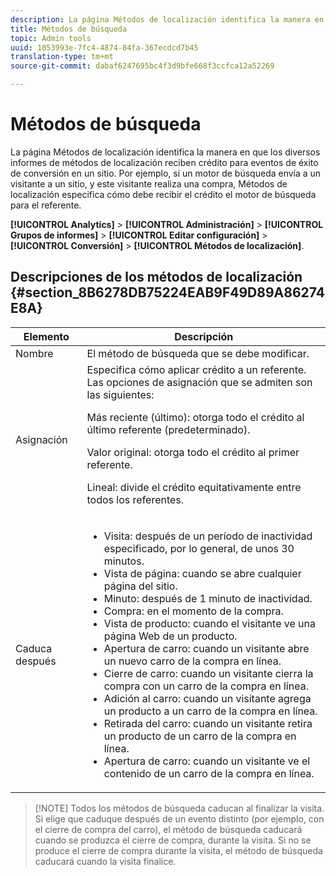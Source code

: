 ```yaml
---
description: La página Métodos de localización identifica la manera en que los diversos informes de métodos de localización reciben crédito para eventos de éxito de conversión en un sitio. Por ejemplo, si un motor de búsqueda envía a un visitante a un sitio, y este visitante realiza una compra, Métodos de localización especifica cómo debe recibir el crédito el motor de búsqueda para el referente.
title: Métodos de búsqueda
topic: Admin tools
uuid: 1053993e-7fc4-4874-84fa-367ecdcd7b45
translation-type: tm+mt
source-git-commit: dabaf6247695bc4f3d9bfe668f3ccfca12a52269

---
```



# Métodos de búsqueda

La página Métodos de localización identifica la manera en que los diversos informes de métodos de localización reciben crédito para eventos de éxito de conversión en un sitio. Por ejemplo, si un motor de búsqueda envía a un visitante a un sitio, y este visitante realiza una compra, Métodos de localización especifica cómo debe recibir el crédito el motor de búsqueda para el referente.

**[!UICONTROL Analytics]** > **[!UICONTROL Administración]** > **[!UICONTROL Grupos de informes]** > **[!UICONTROL Editar configuración]** > **[!UICONTROL Conversión]** > **[!UICONTROL Métodos de localización]**.

## Descripciones de los métodos de localización {#section_8B6278DB75224EAB9F49D89A86274E8A}

<table id="table_8ABC1C9BD63F419082E4C4C69E401526"> 
 <thead> 
  <tr> 
   <th colname="col1" class="entry"> Elemento </th> 
   <th colname="col2" class="entry"> Descripción </th> 
  </tr> 
 </thead>
 <tbody> 
  <tr> 
   <td colname="col1"> Nombre </td> 
   <td colname="col2"> El método de búsqueda que se debe modificar. </td> 
  </tr> 
  <tr> 
   <td colname="col1"> Asignación </td> 
   <td colname="col2"> Especifica cómo aplicar crédito a un referente. Las opciones de asignación que se admiten son las siguientes: <p> <span class="uicontrol"> Más reciente (último):</span> otorga todo el crédito al último referente (predeterminado). </p> <p> <span class="uicontrol"> Valor original:</span> otorga todo el crédito al primer referente. </p> <p> <span class="uicontrol"> Lineal:</span> divide el crédito equitativamente entre todos los referentes. </p> </td> 
  </tr> 
  <tr> 
   <td colname="col1"> Caduca después </td> 
   <td colname="col2"> 
    <ul id="ul_95EB224CAD164E9997B148E08AFA5F9B"> 
     <li id="li_C240460C21E14AA498D2EA62B9354710"> <span class="uicontrol"> Visita:</span> después de un período de inactividad especificado, por lo general, de unos 30 minutos. </li> 
     <li id="li_A3AE5438919E44B68DF99BEEA60C44EE"> <span class="uicontrol"> Vista de página:</span> cuando se abre cualquier página del sitio. </li> 
     <li id="li_D5E20FEF313E4C5B99E7097CA175761A"> <span class="uicontrol"> Minuto:</span> después de 1 minuto de inactividad. </li> 
     <li id="li_7315AA3EDDBB47A2BEA3C173881378A1"> <span class="uicontrol"> Compra:</span> en el momento de la compra. </li> 
     <li id="li_C0CF07581654472C9C9EC944E6F18164"> <span class="uicontrol"> Vista de producto:</span> cuando el visitante ve una página Web de un producto. </li> 
     <li id="li_A1B04065150B407491D2EC78EC0DBDF5"> <span class="uicontrol"> Apertura de carro:</span> cuando un visitante abre un nuevo carro de la compra en línea. </li> 
     <li id="li_2AA50C6B9CB14500B67909CDF2AA700C"> <span class="uicontrol"> Cierre de carro:</span> cuando un visitante cierra la compra con un carro de la compra en línea. </li> 
     <li id="li_F58CE6FB8DCE4BE4927FFCB35A6D8E31"> <span class="uicontrol"> Adición al carro:</span> cuando un visitante agrega un producto a un carro de la compra en línea. </li> 
     <li id="li_AD7C846F46604FC48E0919ACB7515E14"> <span class="uicontrol"> Retirada del carro:</span> cuando un visitante retira un producto de un carro de la compra en línea. </li> 
     <li id="li_EB66E0563F564C9F985BE922DABD0A56"> <span class="uicontrol"> Apertura de carro:</span> cuando un visitante ve el contenido de un carro de la compra en línea. </li> 
    </ul> </td> 
  </tr> 
 </tbody> 
</table>

>[!NOTE] Todos los métodos de búsqueda caducan al finalizar la visita. Si elige que caduque después de un evento distinto (por ejemplo, con el cierre de compra del carro), el método de búsqueda caducará cuando se produzca el cierre de compra, durante la visita. Si no se produce el cierre de compra durante la visita, el método de búsqueda caducará cuando la visita finalice.


